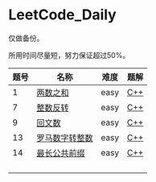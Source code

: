 # LeetCode_Daily

仅做备份。

所用时间尽量短，努力保证超过50%。

| 题号 | 名称                                                         | 难度 | 题解                                                         |
| ---- | ------------------------------------------------------------ | ---- | ------------------------------------------------------------ |
| 1    | [两数之和](https://leetcode-cn.com/problems/two-sum/)        | easy | [C++](https://github.com/lcheny0304/LeetCode_Daily/blob/master/solution/1.cpp) |
| 7    | [整数反转](https://leetcode-cn.com/problems/reverse-integer/) | easy | [C++](https://github.com/lcheny0304/LeetCode_Daily/blob/master/solution/7.cpp) |
| 9    | [回文数](https://leetcode-cn.com/problems/palindrome-number/) | easy | [C++](https://github.com/lcheny0304/LeetCode_Daily/blob/master/solution/9.cpp) |
| 13   | [罗马数字转整数](https://leetcode-cn.com/problems/roman-to-integer/) | easy | [C++](https://github.com/lcheny0304/LeetCode_Daily/blob/master/solution/13.cpp) |
| 14   | [最长公共前缀](https://leetcode-cn.com/problems/longest-common-prefix/) | easy | [C++](https://github.com/lcheny0304/LeetCode_Daily/blob/master/solution/14.cpp) |
|      |                                                              |      |                                                              |
|      |                                                              |      |                                                              |
|      |                                                              |      |                                                              |
|      |                                                              |      |                                                              |


